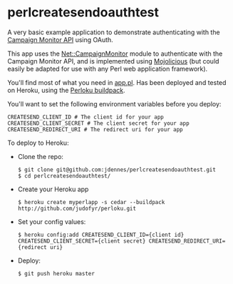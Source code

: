 # perlcreatesendoauthtest

A very basic example application to demonstrate authenticating with the [Campaign Monitor API](http://www.campaignmonitor.com/api/) using OAuth.

This app uses the [Net::CampaignMonitor](https://github.com/campaignmonitor/createsend-perl) module to authenticate with the Campaign Monitor API, and is implemented using [Mojolicious](http://mojolicio.us/) (but could easily be adapted for use with any Perl web application framework).

You'll find most of what you need in [app.pl](app.pl). Has been deployed and tested on Heroku, using the [Perloku buildpack](https://github.com/judofyr/perloku).

You'll want to set the following environment variables before you deploy:

```
CREATESEND_CLIENT_ID # The client id for your app
CREATESEND_CLIENT_SECRET # The client secret for your app
CREATESEND_REDIRECT_URI # The redirect uri for your app
```

To deploy to Heroku:

- Clone the repo:
    ```
    $ git clone git@github.com:jdennes/perlcreatesendoauthtest.git
    $ cd perlcreatesendoauthtest/
    ```

- Create your Heroku app

    ```
    $ heroku create myperlapp -s cedar --buildpack http://github.com/judofyr/perloku.git
    ```

- Set your config values:

    ```
    $ heroku config:add CREATESEND_CLIENT_ID={client id} CREATESEND_CLIENT_SECRET={client secret} CREATESEND_REDIRECT_URI={redirect uri}
    ```

- Deploy:

    ```
    $ git push heroku master
    ```
